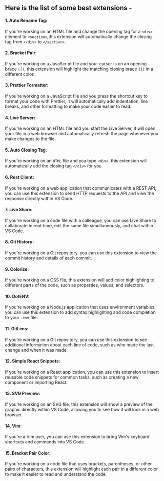 ## Here is the list of some best extensions - 

#### 1. Auto Rename Tag: 
If you're working on an HTML file and change the opening tag for a `<div>` element to `<section>`,this extension will automatically change the closing tag from `</div>` to `</section>`.

#### 2. Bracket Pair: 
If you're working on a JavaScript file and your cursor is on an opening brace `({)`, this extension will highlight the matching closing brace `(})` in a different color.

#### 3. Prettier Formatter: 
If you're working on a JavaScript file and you press the shortcut key to format your code with Prettier, it will automatically add indentation, line breaks, and other formatting to make your code easier to read.

#### 4. Live Server: 
If you're working on an HTML file and you start the Live Server, it will open your file in a web browser and automatically refresh the page whenever you make changes to the file.

#### 5. Auto Closing Tag: 
If you're working on an `HTML` file and you type `<div>`, this extension will automatically add the closing tag `</div>` for you.

#### 6. Rest Client: 
If you're working on a web application that communicates with a REST API, you can use this extension to send HTTP requests to the API and view the response directly within VS Code.

#### 7. Live Share: 
If you're working on a code file with a colleague, you can use Live Share to collaborate in real-time, edit the same file simultaneously, and chat within VS Code.

#### 8. Git History: 
If you're working on a Git repository, you can use this extension to view the commit history and details of each commit.

#### 9. Colorize: 
If you're working on a CSS file, this extension will add color highlighting to different parts of the code, such as properties, values, and selectors.

#### 10. DotENV: 
If you're working on a Node.js application that uses environment variables, you can use this extension to add syntax highlighting and code completion to your `.env` file.

#### 11. GitLens: 
If you're working on a Git repository, you can use this extension to see additional information about each line of code, such as who made the last change and when it was made.

#### 12. Simple React Snippets: 
If you're working on a React application, you can use this extension to insert reusable code snippets for common tasks, such as creating a new component or importing React.

#### 13. SVG Preview: 
If you're working on an SVG file, this extension will show a preview of the graphic directly within VS Code, allowing you to see how it will look in a web browser.

#### 14. Vim: 
If you're a Vim user, you can use this extension to bring Vim's keyboard shortcuts and commands into VS Code.

#### 15. Bracket Pair Color: 
If you're working on a code file that uses brackets, parentheses, or other pairs of characters, this extension will highlight each pair in a different color to make it easier to read and understand the code.
